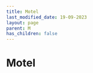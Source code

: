 ```yaml
---
title: Motel
last_modified_date: 19-09-2023
layout: page
parent: M
has_children: false
---
```


Motel
=====

